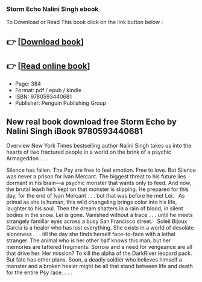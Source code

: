### Storm Echo Nalini Singh ebook

To Download or Read This book click on the link button below :

## 👉  [**[Download book](http://get-pdfs.com/download.php?group=book&from=github.com&id=659868&lnk=1079 "Download book")**]

## 👉  [**[Read online book](http://get-pdfs.com/download.php?group=book&from=github.com&id=659868&lnk=1079 "Read online book")**]


* Page: 384
* Format: pdf / epub / kindle
* ISBN: 9780593440681
* Publisher: Penguin Publishing Group



## New real book download free Storm Echo by Nalini Singh iBook 9780593440681


Overview
New York Times bestselling author Nalini Singh takes us into the hearts of two fractured people in a world on the brink of a psychic Armageddon . . .

 Silence has fallen. The Psy are free to feel emotion. Free to love. But Silence was never a prison for Ivan Mercant. The biggest threat to his future lies dormant in his brain—a psychic monster that wants only to feed. And now, the brutal leash he’s kept on that monster is slipping. He prepared for this day, for the end of Ivan Mercant . . . but that was before he met Lei.
  
 As primal as she is human, this wild changeling brings color into his life, laughter to his soul. Then the dream shatters in a rain of blood, in silent bodies in the snow. Lei is gone. Vanished without a trace . . . until he meets strangely familiar eyes across a busy San Francisco street.
  
 Soleil Bijoux Garcia is a healer who has lost everything. She exists in a world of desolate aloneness . . . till the day she finds herself face-to-face with a lethal stranger. The animal who is her other half knows this man, but her memories are tattered fragments. Sorrow and a need for vengeance are all that drive her. Her mission? To kill the alpha of the DarkRiver leopard pack.
  
 But fate has other plans. Soon, a deadly soldier who believes himself a monster and a broken healer might be all that stand between life and death for the entire Psy race. . . .



